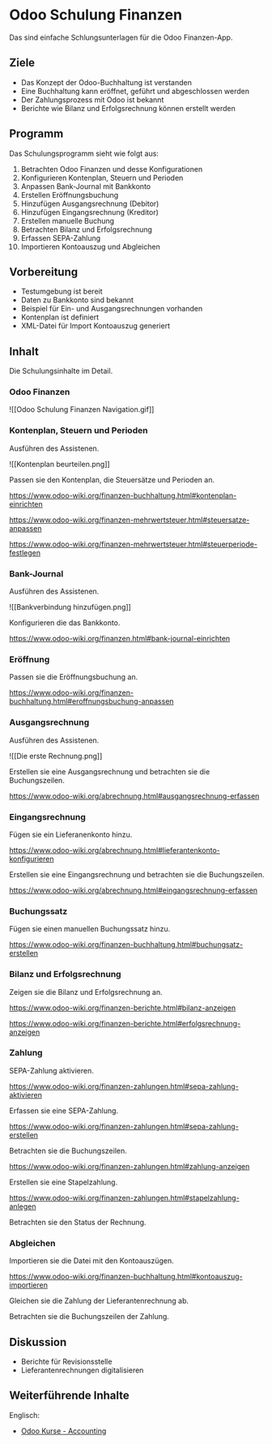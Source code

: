 # Odoo Schulung Finanzen

Das sind einfache Schlungsunterlagen für die Odoo Finanzen-App.

## Ziele

* Das Konzept der Odoo-Buchhaltung ist verstanden
* Eine Buchhaltung kann eröffnet, geführt und abgeschlossen werden
* Der Zahlungsprozess mit Odoo ist bekannt
* Berichte wie Bilanz und Erfolgsrechnung können erstellt werden

## Programm

Das Schulungsprogramm sieht wie folgt aus:
1. Betrachten Odoo Finanzen und desse Konfigurationen
2. Konfigurieren Kontenplan, Steuern und Perioden
3. Anpassen Bank-Journal mit Bankkonto
4. Erstellen Eröffnungsbuchung
5. Hinzufügen Ausgangsrechnung (Debitor)
6. Hinzufügen Eingangsrechnung (Kreditor)
7. Erstellen manuelle Buchung
8. Betrachten Bilanz und Erfolgsrechnung
9. Erfassen SEPA-Zahlung
10. Importieren Kontoauszug und Abgleichen

## Vorbereitung

* Testumgebung ist bereit
* Daten zu Bankkonto sind bekannt
* Beispiel für Ein- und Ausgangsrechnungen vorhanden
* Kontenplan ist definiert
* XML-Datei für Import Kontoauszug generiert

## Inhalt

Die Schulungsinhalte im Detail.

### Odoo Finanzen

![[Odoo Schulung Finanzen Navigation.gif]]

### Kontenplan, Steuern und Perioden

Ausführen des Assistenen.

![[Kontenplan beurteilen.png]]

Passen sie den Kontenplan, die Steuersätze und Perioden an.

<https://www.odoo-wiki.org/finanzen-buchhaltung.html#kontenplan-einrichten>

<https://www.odoo-wiki.org/finanzen-mehrwertsteuer.html#steuersatze-anpassen>

<https://www.odoo-wiki.org/finanzen-mehrwertsteuer.html#steuerperiode-festlegen>

### Bank-Journal

Ausführen des Assistenen.

![[Bankverbindung hinzufügen.png]]

Konfigurieren die das Bankkonto.

<https://www.odoo-wiki.org/finanzen.html#bank-journal-einrichten>

### Eröffnung

Passen sie die Eröffnungsbuchung an.

<https://www.odoo-wiki.org/finanzen-buchhaltung.html#eroffnungsbuchung-anpassen>

### Ausgangsrechnung

Ausführen des Assistenen.

![[Die erste Rechnung.png]]

Erstellen sie eine Ausgangsrechnung und betrachten sie die Buchungszeilen.

<https://www.odoo-wiki.org/abrechnung.html#ausgangsrechnung-erfassen>

### Eingangsrechnung

Fügen sie ein Lieferanenkonto hinzu.

<https://www.odoo-wiki.org/abrechnung.html#lieferantenkonto-konfigurieren>

Erstellen sie eine Eingangsrechnung und betrachten sie die Buchungszeilen.

<https://www.odoo-wiki.org/abrechnung.html#eingangsrechnung-erfassen>

### Buchungssatz

Fügen sie einen manuellen Buchungssatz hinzu.

<https://www.odoo-wiki.org/finanzen-buchhaltung.html#buchungsatz-erstellen>

### Bilanz und Erfolgsrechnung

Zeigen sie die Bilanz und Erfolgsrechnung an.

<https://www.odoo-wiki.org/finanzen-berichte.html#bilanz-anzeigen>

<https://www.odoo-wiki.org/finanzen-berichte.html#erfolgsrechnung-anzeigen>

### Zahlung

SEPA-Zahlung aktivieren.

<https://www.odoo-wiki.org/finanzen-zahlungen.html#sepa-zahlung-aktivieren>

Erfassen sie eine SEPA-Zahlung.

<https://www.odoo-wiki.org/finanzen-zahlungen.html#sepa-zahlung-erstellen>

Betrachten sie die Buchungszeilen.

<https://www.odoo-wiki.org/finanzen-zahlungen.html#zahlung-anzeigen>

Erstellen sie eine Stapelzahlung.

<https://www.odoo-wiki.org/finanzen-zahlungen.html#stapelzahlung-anlegen>

Betrachten sie den Status der Rechnung.

### Abgleichen

Importieren sie die Datei mit den Kontoauszügen.

<https://www.odoo-wiki.org/finanzen-buchhaltung.html#kontoauszug-importieren>

Gleichen sie die Zahlung der Lieferantenrechnung ab.

Betrachten sie die Buchungszeilen der Zahlung.

## Diskussion

* Berichte für Revisionsstelle
* Lieferantenrechnungen digitalisieren

## Weiterführende Inhalte

Englisch:
* [Odoo Kurse - Accounting](https://www.odoo.com/de_DE/slides/accounting-19)